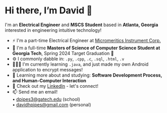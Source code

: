 <h1> Hi there, I’m David 👋 </h1>

I'm an **Electrical Engineer** and **MSCS Student** based in **Atlanta, Georgia** interested in engineering intuitive technology!
- ⚡️ I'm a part-time Electrical Engineer at [Micromeritics Instrument Corp.](https://www.micromeritics.com)
- 🐝 I'm a full-time **Masters of Science of Computer Science Student at Georgia Tech**, Spring 2024 Target Graduation 🎯
- ⚙️ I commonly dabble in: `.py`, `.cpp`, `.c`, `.sql`, `.html`, `.v`
- 👨🏻‍💻 I'm currently learning `.java`, and just made my own Android application to encrypt messages!
- 🌱 Learning more about and studying: **Software Development Process, and Human-Computer Interaction**
- 👔 Check out my [LinkedIn](http://www.linkedin.com/in/dpipes3) - let's connect!
- 📫 Send me an email!<br />
• dpipes3@gatech.edu (school)<br />
• davidhpipes@gmail.com (personal)<br />
